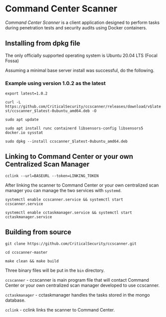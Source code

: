 # Command Center Scanner #
*Command Center Scanner* is a client application designed to perform tasks during penetration tests and security audits using
Docker containers.


## Installing from dpkg file ##
The only officially supported  operating system is Ubuntu 20.04 LTS (Focal Fossa)

Assuming a minimal base server install was successful, do the following.

### Example using version 1.0.2 as the latest ###
`export latest=1.0.2`

`curl -L https://github.com/CriticalSecurity/ccscanner/releases/download/v$latest/ccscanner_$latest-0ubuntu_amd64.deb -O`

`sudo apt update`

`sudo apt install runc containerd libsensors-config libsensors5 docker.io sysstat`

`sudo dpkg --install ccscanner_$latest-0ubuntu_amd64.deb`

## Linking to Command Center or your own Centralized Scan Manager ##

`cclink --url=BASEURL --token=LINKING_TOKEN`

After linking the scanner to Command Center or your own centralized scan manager you can manage the two services with `systemd`.

`systemctl enable ccscanner.service && systemctl start ccscanner.service`

`systemctl enable cctaskmanager.service && systemctl start cctaskmanager.service`

## Building from source ##

`git clone https://github.com/CriticalSecurity/ccscanner.git`

`cd ccscanner-master`

`make clean && make build`

Three binary files will be put in the `bin` directory.

`ccscanner` - ccscanner is main program file that will contact Command Center or your own centralized scan manager developed to use ccscanner.

`cctaskmanager` - cctaskmanager handles the tasks stored in the mongo database.

`cclink` -  cclink links the scanner to Command Center.
